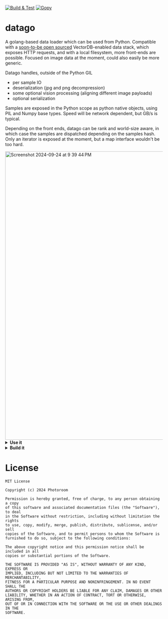 [![Build & Test](https://github.com/Photoroom/datago/actions/workflows/go.yml/badge.svg)](https://github.com/Photoroom/datago/actions/workflows/go.yml)
[![Gopy](https://github.com/Photoroom/datago/actions/workflows/gopy.yml/badge.svg)](https://github.com/Photoroom/datago/actions/workflows/gopy.yml)

# datago

A golang-based data loader which can be used from Python. Compatible with a [soon-to-be open sourced](https://github.com/Photoroom/dataroom) VectorDB-enabled data stack, which exposes HTTP requests, and with a local filesystem, more front-ends are possible. Focused on image data at the moment, could also easily be more generic.

Datago handles, outside of the Python GIL

- per sample IO
- deserialization (jpg and png decompression)
- some optional vision processing (aligning different image payloads)
- optional serialization

Samples are exposed in the Python scope as python native objects, using PIL and Numpy base types.
Speed will be network dependent, but GB/s is typical.

Depending on the front ends, datago can be rank and world-size aware, in which case the samples are dispatched depending on the samples hash. Only an iterator is exposed at the moment, but a map interface wouldn't be too hard.

<img width="922" alt="Screenshot 2024-09-24 at 9 39 44 PM" src="https://github.com/user-attachments/assets/b58002ce-f961-438b-af72-9e1338527365">

<details> <summary><strong>Use it</strong></summary>

## Use the package from Python

```python
from datago import datago
import json

client_config = {
    # two sources are supported at the moment, DB (API and stack to be shared) & local filesystem
    # in the case of the filesystem, datago will serve the jpg/png files, ID being filepath
    "source_type": datago.SourceTypeFileSystem,
    "source_config": {
        "page_size": 512,
        "root_path": root_path,
    },
    # this governs the image pre-processing, which will resize and crop to aspect ratio buckets
    # resizing is high quality by default
    "image_config": {
        "crop_and_resize": crop_and_resize,
        "default_image_size": 512,
        "downsampling_ratio": 16,
        "min_aspect_ratio": 0.5,
        "max_aspect_ratio": 2.0,
        "pre_encode_images": False,
    },
    # some performance options, best settings will depend on your machine
    "prefetch_buffer_size": 64,
    "samples_buffer_size": 128,
    "concurrency": concurrency,
}

client = datago.GetClientFromJSON(json.dumps(config))
client.Start()  # This can be done early for convenience, not mandatory

for _ in range(10):
    sample = client.GetSample()
```

Please note that the image buffers will be passed around as raw pointers, see below.

## Match the raw exported buffers with typical python types

See helper functions provided in `types.py`, should be self explanatory. Check python benchmarks for examples.

</details><details> <summary><strong>Build it</strong></summary>

## Install deps

```bash
$ sudo apt install golang libjpeg-turbo8-dev libvips-dev
$ sudo ldconfig
```

## Build a benchmark CLI

From the root of this project:

```bash
$ go build cmd/main.go
```

Running it:

```bash
$ ./main --help` will tell you all about it
```

Running it with additional sanity checks

```bash
$ go run -race cmd/main/main.go
```

## Run the go test suite

From the root folder

```bash
$ go test -v tests/client_test.go
```

## Refresh the python package and its binaries

- Install the dependencies as detailed in the next point
- Run the `generate_python_package.sh` script

## Generate the python package binaries manually

```bash
$ python3 -m pip install pybindgen
$ go install golang.org/x/tools/cmd/goimports@latest
$ go install github.com/go-python/gopy@latest
$ go install golang.org/x/image/draw
```

NOTE:

- you may need to add `~/go/bin` to your PATH so that gopy is found.
- - Either `export PATH=$PATH:~/go/bin` or add it to your .bashrc
- you may need this to make sure that LDD looks at the current folder `export LD_LIBRARY_PATH=$LD_LIBRARY_PATH:.`

then from the /pkg folder:

```bash
$ gopy pkg -author="Photoroom" -email="team@photoroom.com" -url="" -name="datago" -version="0.0.1" .
```

then you can `pip install -e .` from here.

## Update the pypi release (maintainers)

```
python3 setup.py sdist
python3 -m twine upload dist/* --verbose
```

</details>

# License

    MIT License

    Copyright (c) 2024 Photoroom

    Permission is hereby granted, free of charge, to any person obtaining a copy
    of this software and associated documentation files (the "Software"), to deal
    in the Software without restriction, including without limitation the rights
    to use, copy, modify, merge, publish, distribute, sublicense, and/or sell
    copies of the Software, and to permit persons to whom the Software is
    furnished to do so, subject to the following conditions:

    The above copyright notice and this permission notice shall be included in all
    copies or substantial portions of the Software.

    THE SOFTWARE IS PROVIDED "AS IS", WITHOUT WARRANTY OF ANY KIND, EXPRESS OR
    IMPLIED, INCLUDING BUT NOT LIMITED TO THE WARRANTIES OF MERCHANTABILITY,
    FITNESS FOR A PARTICULAR PURPOSE AND NONINFRINGEMENT. IN NO EVENT SHALL THE
    AUTHORS OR COPYRIGHT HOLDERS BE LIABLE FOR ANY CLAIM, DAMAGES OR OTHER
    LIABILITY, WHETHER IN AN ACTION OF CONTRACT, TORT OR OTHERWISE, ARISING FROM,
    OUT OF OR IN CONNECTION WITH THE SOFTWARE OR THE USE OR OTHER DEALINGS IN THE
    SOFTWARE.

